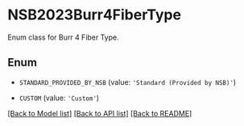 # NSB2023Burr4FiberType

Enum class for Burr 4 Fiber Type.

## Enum

* `STANDARD_PROVIDED_BY_NSB` (value: `'Standard (Provided by NSB)'`)

* `CUSTOM` (value: `'Custom'`)

[[Back to Model list]](../README.md#documentation-for-models) [[Back to API list]](../README.md#documentation-for-api-endpoints) [[Back to README]](../README.md)


